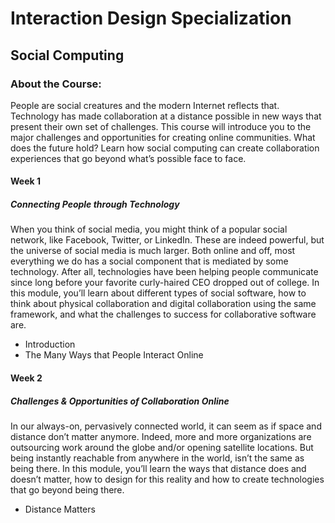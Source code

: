 # Interaction Design Specialization
## Social Computing
### About the Course:
People are social creatures and the modern Internet reflects that. Technology has made collaboration at a distance possible in new ways that present their own set of challenges. This course will introduce you to the major challenges and opportunities for creating online communities. What does the future hold? Learn how social computing can create collaboration experiences that go beyond what’s possible face to face.

#### Week 1
##### Connecting People through Technology
When you think of social media, you might think of a popular social network, like Facebook, Twitter, or LinkedIn. These are indeed powerful, but the universe of social media is much larger. Both online and off, most everything we do has a social component that is mediated by some technology. After all, technologies have been helping people communicate since long before your favorite curly-haired CEO dropped out of college. In this module, you’ll learn about different types of social software, how to think about physical collaboration and digital collaboration using the same framework, and what the challenges to success for collaborative software are.

- Introduction
- The Many Ways that People Interact Online

#### Week 2
##### Challenges & Opportunities of Collaboration Online
In our always-on, pervasively connected world, it can seem as if space and distance don’t matter anymore. Indeed, more and more organizations are outsourcing work around the globe and/or opening satellite locations. But being instantly reachable from anywhere in the world, isn’t the same as being there. In this module, you’ll learn the ways that distance does and doesn’t matter, how to design for this reality and how to create technologies that go beyond being there.

- Distance Matters
